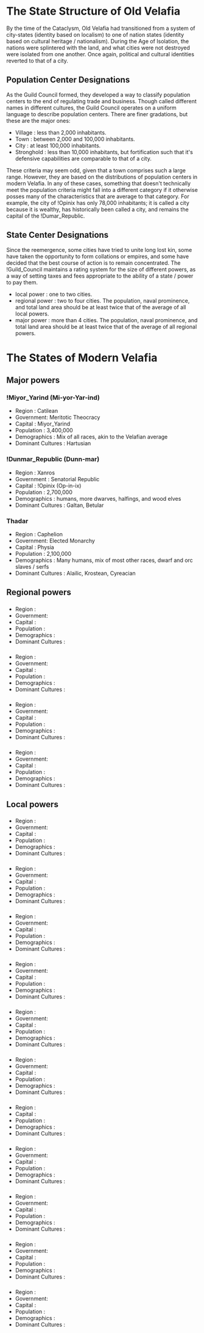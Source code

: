 # The State Structure of Old Velafia
By the time of the Cataclysm, Old Velafia had transitioned from a system of city-states (identity based on localism) to one of nation states (identity based on cultural heritage / nationalism). During the Age of Isolation, the nations were splintered with the land, and what cities were not destroyed were isolated from one another. Once again, political and cultural identities reverted to that of a city.  

## Population Center Designations
As the Guild Council formed, they developed a way to classify population centers to the end of regulating trade and business. Though called different names in different cultures, the Guild Council operates on a uniform language to describe population centers. There are finer gradations, but these are the major ones:
- Village : less than 2,000 inhabitants. 
- Town : between 2,000 and 100,000 inhabitants. 
- City : at least 100,000 inhabitants. 
- Stronghold : less than 10,000 inhabitants, but fortification such that it's defensive capabilities are comparable to that of a city.
  
These criteria may seem odd, given that a town comprises such a large range. However, they are based on the distributions of population centers in modern Velafia. In any of these cases, something that doesn't technically meet the population criteria might fall into a different category if it otherwise posses many of the characteristics that are average to that category. For example, the city of !Opinix has only 78,000 inhabitants; it is called a city because it is wealthy, has historically been called a city, and remains the capital of the !Dumar_Republic.  

## State Center Designations
Since the reemergence, some cities have tried to unite long lost kin, some have taken the opportunity to form collations or empires, and some have decided that the best course of action is to remain concentrated. The !Guild_Council maintains a rating system for the size of different powers, as a way of setting taxes and fees appropriate to the ability of a state / power to pay them.  
- local power : one to two cities.
- regional power : two to four cities. The population, naval prominence, and total land area should be at least twice that of the average of all local powers.
- major power : more than 4 cities. The population, naval prominence, and total land area should be at least twice that of the average of all regional powers.

# The States of Modern Velafia

## Major powers
### !Miyor_Yarind (Mi-yor-Yar-ind)
- Region : Catilean
- Government: Meritotic Theocracy
- Capital : Miyor_Yarind
- Population : 3,400,000
- Demographics : Mix of all races, akin to the Velafian average
- Dominant Cultures : Hartusian

### !Dunmar_Republic (Dunn-mar)
- Region : Xanros
- Government : Senatorial Republic
- Capital : !Opinix (Op-in-ix)
- Population : 2,700,000
- Demographics : humans, more dwarves, halfings, and wood elves
- Dominant Cultures : Galtan, Betular

### Thadar
- Region : Caphelion
- Government: Elected Monarchy
- Capital : Physia
- Population : 2,100,000
- Demographics : Many humans, mix of most other races, dwarf and orc slaves / serfs
- Dominant Cultures : Alailic, Krostean, Cyreacian

## Regional powers

###
- Region : 
- Government:
- Capital : 
- Population : 
- Demographics :
- Dominant Cultures :

###
- Region : 
- Government:
- Capital : 
- Population : 
- Demographics :
- Dominant Cultures :

###
- Region : 
- Government:
- Capital : 
- Population : 
- Demographics :
- Dominant Cultures :

###
- Region : 
- Government:
- Capital : 
- Population : 
- Demographics :
- Dominant Cultures :

## Local powers

###
- Region : 
- Government:
- Capital : 
- Population : 
- Demographics :
- Dominant Cultures :

###
- Region : 
- Government:
- Capital : 
- Population : 
- Demographics :
- Dominant Cultures :

###
- Region : 
- Government:
- Capital : 
- Population : 
- Demographics :
- Dominant Cultures :

###
- Region : 
- Government:
- Capital : 
- Population : 
- Demographics :
- Dominant Cultures :

###
- Region : 
- Government:
- Capital : 
- Population : 
- Demographics :
- Dominant Cultures :

###
- Region : 
- Government:
- Capital : 
- Population : 
- Demographics :
- Dominant Cultures :
###
- Region : 
- Capital : 
- Population : 
- Demographics :
- Dominant Cultures :

###
- Region : 
- Government:
- Capital : 
- Population : 
- Demographics :
- Dominant Cultures :

###
- Region : 
- Government:
- Capital : 
- Population : 
- Demographics :
- Dominant Cultures :

###
- Region : 
- Government:
- Capital : 
- Population : 
- Demographics :
- Dominant Cultures :

###
- Region : 
- Government:
- Capital : 
- Population : 
- Demographics :
- Dominant Cultures :